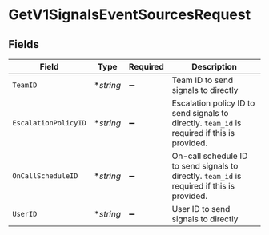 # GetV1SignalsEventSourcesRequest


## Fields

| Field                                                                                        | Type                                                                                         | Required                                                                                     | Description                                                                                  |
| -------------------------------------------------------------------------------------------- | -------------------------------------------------------------------------------------------- | -------------------------------------------------------------------------------------------- | -------------------------------------------------------------------------------------------- |
| `TeamID`                                                                                     | **string*                                                                                    | :heavy_minus_sign:                                                                           | Team ID to send signals to directly                                                          |
| `EscalationPolicyID`                                                                         | **string*                                                                                    | :heavy_minus_sign:                                                                           | Escalation policy ID to send signals to directly. `team_id` is required if this is provided. |
| `OnCallScheduleID`                                                                           | **string*                                                                                    | :heavy_minus_sign:                                                                           | On-call schedule ID to send signals to directly. `team_id` is required if this is provided.  |
| `UserID`                                                                                     | **string*                                                                                    | :heavy_minus_sign:                                                                           | User ID to send signals to directly                                                          |